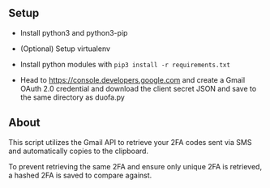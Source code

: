 ## Setup

* Install python3 and python3-pip

* (Optional) Setup virtualenv

* Install python modules with `pip3 install -r requirements.txt`

* Head to https://console.developers.google.com and create a Gmail OAuth 2.0 credential and download the client secret JSON and save to the same directory as duofa.py

## About

This script utilizes the Gmail API to retrieve your 2FA codes sent via SMS and automatically copies to the clipboard.

To prevent retrieving the same 2FA and ensure only unique 2FA is retrieved, a hashed 2FA is saved to compare against.
